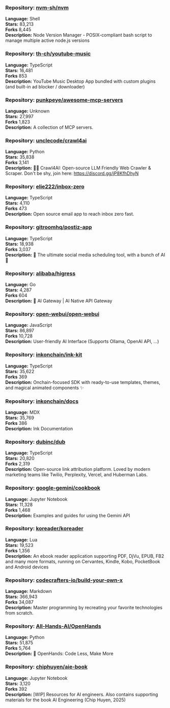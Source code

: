 ### **Repository:** [nvm-sh/nvm](https://github.com/nvm-sh/nvm)  

**Language:** Shell  
**Stars:** 83,213  
**Forks** 8,445  
**Description:** Node Version Manager - POSIX-compliant bash script to manage multiple active node.js versions  

### **Repository:** [th-ch/youtube-music](https://github.com/th-ch/youtube-music)  

**Language:** TypeScript  
**Stars:** 16,481  
**Forks** 853  
**Description:** YouTube Music Desktop App bundled with custom plugins (and built-in ad blocker / downloader)  

### **Repository:** [punkpeye/awesome-mcp-servers](https://github.com/punkpeye/awesome-mcp-servers)  

**Language:** Unknown  
**Stars:** 27,997  
**Forks** 1,823  
**Description:** A collection of MCP servers.  

### **Repository:** [unclecode/crawl4ai](https://github.com/unclecode/crawl4ai)  

**Language:** Python  
**Stars:** 35,838  
**Forks** 3,141  
**Description:** 🚀🤖 Crawl4AI: Open-source LLM Friendly Web Crawler & Scraper. Don't be shy, join here: https://discord.gg/jP8KfhDhyN  

### **Repository:** [elie222/inbox-zero](https://github.com/elie222/inbox-zero)  

**Language:** TypeScript  
**Stars:** 4,110  
**Forks** 473  
**Description:** Open source email app to reach inbox zero fast.  

### **Repository:** [gitroomhq/postiz-app](https://github.com/gitroomhq/postiz-app)  

**Language:** TypeScript  
**Stars:** 18,938  
**Forks** 3,037  
**Description:** 📨 The ultimate social media scheduling tool, with a bunch of AI 🤖  

### **Repository:** [alibaba/higress](https://github.com/alibaba/higress)  

**Language:** Go  
**Stars:** 4,287  
**Forks** 604  
**Description:** 🤖 AI Gateway | AI Native API Gateway  

### **Repository:** [open-webui/open-webui](https://github.com/open-webui/open-webui)  

**Language:** JavaScript  
**Stars:** 86,897  
**Forks** 10,728  
**Description:** User-friendly AI Interface (Supports Ollama, OpenAI API, ...)  

### **Repository:** [inkonchain/ink-kit](https://github.com/inkonchain/ink-kit)  

**Language:** TypeScript  
**Stars:** 35,622  
**Forks** 369  
**Description:** Onchain-focused SDK with ready-to-use templates, themes, and magical animated components ✨  

### **Repository:** [inkonchain/docs](https://github.com/inkonchain/docs)  

**Language:** MDX  
**Stars:** 35,769  
**Forks** 386  
**Description:** Ink Documentation  

### **Repository:** [dubinc/dub](https://github.com/dubinc/dub)  

**Language:** TypeScript  
**Stars:** 20,820  
**Forks** 2,319  
**Description:** Open-source link attribution platform. Loved by modern marketing teams like Twilio, Perplexity, Vercel, and Huberman Labs.  

### **Repository:** [google-gemini/cookbook](https://github.com/google-gemini/cookbook)  

**Language:** Jupyter Notebook  
**Stars:** 11,328  
**Forks** 1,468  
**Description:** Examples and guides for using the Gemini API  

### **Repository:** [koreader/koreader](https://github.com/koreader/koreader)  

**Language:** Lua  
**Stars:** 19,523  
**Forks** 1,356  
**Description:** An ebook reader application supporting PDF, DjVu, EPUB, FB2 and many more formats, running on Cervantes, Kindle, Kobo, PocketBook and Android devices  

### **Repository:** [codecrafters-io/build-your-own-x](https://github.com/codecrafters-io/build-your-own-x)  

**Language:** Markdown  
**Stars:** 366,943  
**Forks** 34,087  
**Description:** Master programming by recreating your favorite technologies from scratch.  

### **Repository:** [All-Hands-AI/OpenHands](https://github.com/All-Hands-AI/OpenHands)  

**Language:** Python  
**Stars:** 51,875  
**Forks** 5,764  
**Description:** 🙌 OpenHands: Code Less, Make More  

### **Repository:** [chiphuyen/aie-book](https://github.com/chiphuyen/aie-book)  

**Language:** Jupyter Notebook  
**Stars:** 3,120  
**Forks** 392  
**Description:** [WIP] Resources for AI engineers. Also contains supporting materials for the book AI Engineering (Chip Huyen, 2025)  

